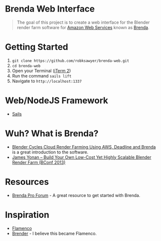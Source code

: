 # Brenda Web Interface
> The goal of this project is to create a web interface for the Blender render farm software for [Amazon Web Services](http://aws.amazon.com/) known as [Brenda](https://github.com/jamesyonan/brenda).

# Getting Started

1. `git clone https://github.com/robksawyer/brenda-web.git`
1. `cd brenda-web`
1. Open your Terminal ([iTerm 2](https://www.iterm2.com/))
1. Run the command `sails lift`
1. Navigate to `http://localhost:1337`

# Web/NodeJS Framework
- [Sails](http://sailsjs.org)

# Wuh? What is Brenda?
- [Blender Cycles Cloud Render Farming Using AWS, Deadline and Brenda](https://www.youtube.com/watch?v=NkZ60lF-nKM) is a great introduction to the software.
- [James Yonan – Build Your Own Low-Cost Yet Highly Scalable Blender Render Farm (BConf 2013)](http://www.youtube.com/watch?v=_Oqo383uviw)

# Resources
- [Brenda Pro Forum](http://brendapro.com/forum/) - A great resource to get started with Brenda.

# Inspiration
- [Flamenco](http://www.flamenco.io/)
- [Brender](http://www.brender-farm.org/) - I believe this became Flamenco.


